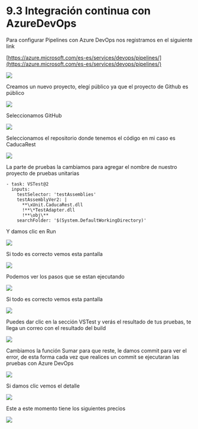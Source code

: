 # 9.3 Integración continua con AzureDevOps

Para configurar Pipelines con Azure DevOps nos registramos en el siguiente link

[https://azure.microsoft.com/es-es/services/devops/pipelines/](https://azure.microsoft.com/es-es/services/devops/pipelines/)

![](../.gitbook/assets/image%20%28220%29.png)

Creamos un nuevo proyecto, elegí público ya que el proyecto de Github es público

![](../.gitbook/assets/image%20%28155%29.png)

Seleccionamos GitHub

![](../.gitbook/assets/image%20%28126%29.png)

Seleccionamos el repositorio donde tenemos el código en mi caso es CaducaRest

![](../.gitbook/assets/image%20%2841%29.png)

La parte de pruebas la cambiamos para agregar el nombre de nuestro proyecto de pruebas unitarias

```text
- task: VSTest@2
  inputs:
    testSelector: 'testAssemblies'
    testAssemblyVer2: |
      **\xUnit.CaducaRest.dll
      !**\*TestAdapter.dll
      !**\obj\**
    searchFolder: '$(System.DefaultWorkingDirectory)'
```

Y damos clic en Run

![](../.gitbook/assets/image%20%28130%29.png)

Si todo es correcto vemos esta pantalla

![](../.gitbook/assets/image%20%28105%29.png)

Podemos ver los pasos que se estan ejecutando

![](../.gitbook/assets/image%20%28194%29.png)

Si todo es correcto vemos esta pantalla

![](../.gitbook/assets/image%20%28152%29.png)

Puedes dar clic en la sección VSTest y verás el resultado de tus pruebas, te llega un correo con el resultado del build

![](../.gitbook/assets/image%20%28132%29.png)

Cambiamos la función Sumar para que reste, le damos commit para ver el error, de esta forma cada vez que realices un commit se ejecutaran las pruebas con Azure DevOps

![](../.gitbook/assets/image%20%2896%29.png)

Si damos clic vemos el detalle

![](../.gitbook/assets/image%20%28141%29.png)

Este a este momento tiene los siguientes precios

![](../.gitbook/assets/image%20%28210%29.png)



